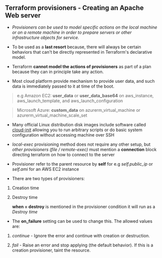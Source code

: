 ## Terraform provisioners - Creating an Apache Web server

- *Provisioners can be used to model specific actions on the local machine or on a remote machine in order to prepare servers or other infrastructure objects for service.*

- To be used as a **last resort** because, there will always be certain behaviors that can't be directly represented in Terraform's declarative model.

- Terraform **cannot model the actions of provisioners** as part of a plan because they can in principle take any action.

- Most cloud platform provide mechanism to provide user data, and such data is immediately passed to it at time of the boot.

> e.g Amazon EC2: **user_data** or **user_data_base64** on aws_instance, aws_launch_template, and aws_launch_configuration

> Microsoft Azure: **custom_data** on azurerm_virtual_machine or azurerm_virtual_machine_scale_set

- Many official Linux distribution disk images include software called [cloud-init](https://cloudinit.readthedocs.io/en/latest/) allowing you to run arbitrary scripts or do basic system configuration without accessing machine over SSH

- *local-exec* provisioning method does not require any other setup, but *other provisioners (file / remote-exec)* must mention a **connection** block directing terraform on how to connect to the server

- Provisioner refer to the parent resource by **self** for e.g *self.public_ip* or *self.ami* for an AWS EC2 instance

- There are two types of provisioners:<br>
1. Creation time
2. Destroy time<br>

    **when = destroy** is mentioned in the provisioner condition it will run as a *Destroy time*

- The **on_failure** setting can be used to change this. The allowed values are:

1. *continue* - Ignore the error and continue with creation or destruction.

2. *fail* - Raise an error and stop applying (the default behavior). If this is a creation provisioner, taint the resource.